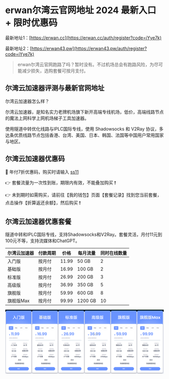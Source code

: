 # erwan尔湾云官网地址 2024 最新入口 + 限时优惠码

最新地址1：[https://erwan.cc](https://erwan.cc/auth/register?code=iYye7k)

最新地址2：[https://erwan43.pw](https://erwan43.pw/auth/register?code=iYye7k)

> erwan尔湾云官网跑路了吗？暂时没有。不过机场总会有跑路风险，为尽可能减少损失，选购套餐可按月支付。

## 尔湾云加速器评测与最新官网地址

尔湾云加速器怎么样？

尔湾云加速器，是知名实力老牌机场旗下新开高端专线机场，低价，高端线路节点的魔法上网科学上网机场梯子工具加速器。

使用隧道中转优化线路与IPLC国际专线，使用 Shadowsocks 和 V2Ray 协议，多达条优质线路节点包括香港、台湾、美国、日本、韩国、法国等中国用户常用国家与地区。

## 尔湾云加速器优惠码

👏 年付7折优惠码，购买时请输入 [ss11](https://erwan.cc/auth/register?code=iYye7k)

👉 套餐流量为一次性到账，期限内有效，不能叠加购买 ❗

👉 未到期时如需购买，请前往【我的钱包】页面【套餐记录】找到您当前套餐，点击操作【折算返还余额】，然后购买 ❗

## 尔湾云加速器优惠套餐

隧道中转和IPLC国际专线，支持Shadowsocks和V2Ray。套餐灵活，月付11元到100元不等，支持流媒体和ChatGPT。

| 尔湾云加速器  | 付款周期 | 价格    | 每月流量    | 同时在线数量 |
|--------|------|-------|---------|--------|
| 入门版    | 按月付  | 11.99 | 50 GB   | 2      |
| 基础版    | 按月付  | 16.99 | 100 GB  | 2      |
| 标准版    | 按月付  | 26.99 | 200 GB  | 3      |
| 高级版    | 按月付  | 36.99 | 350 GB  | 5      |
| 旗舰版    | 按月付  | 59.99 | 600 GB  | 8      |
| 旗舰版Max | 按月付  | 99.99 | 1200 GB | 10     |

[![erwan尔湾云机场套餐价格](erwan_20241130_175534.png)](https://xuv.cc/out/erwan)
